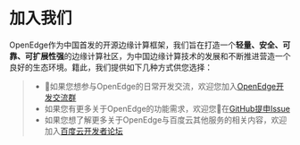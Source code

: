 # 加入我们

OpenEdge作为中国首发的开源边缘计算框架，我们旨在打造一个**轻量、安全、可靠、可扩展性强**的边缘计算社区，为中国边缘计算技术的发展和不断推进营造一个良好的生态环境。籍此，我们提供如下几种方式供您选择：

> + 如果您想参与OpenEdge的日常开发交流，欢迎您加入[OpenEdge开发交流群](https://openedge.bj.bcebos.com/Wechat/Wechat-OpenEdge.png)
> + 如果您有更多关于OpenEdge的功能需求，欢迎您在[GitHub提申Issue](https://github.com/baidu/openedge/issues)
> + 如果您想了解更多关于OpenEdge与百度云其他服务的相关内容，欢迎加入[百度云开发者论坛](https://cloud.baidu.com/forum/bce)